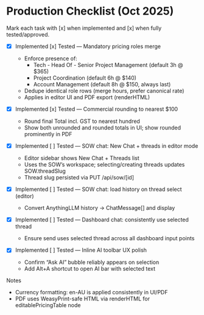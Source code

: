# Production Checklist (Oct 2025)

Mark each task with [x] when implemented and [x] when fully tested/approved.

- [x] Implemented  [x] Tested — Mandatory pricing roles merge
  - Enforce presence of:
    - Tech - Head Of - Senior Project Management (default 3h @ $365)
    - Project Coordination (default 6h @ $140)
    - Account Management (default 8h @ $150, always last)
  - Dedupe identical role rows (merge hours, prefer canonical rate)
  - Applies in editor UI and PDF export (renderHTML)

- [x] Implemented  [x] Tested — Commercial rounding to nearest $100
  - Round final Total incl. GST to nearest hundred
  - Show both unrounded and rounded totals in UI; show rounded prominently in PDF

- [x] Implemented  [ ] Tested — SOW chat: New Chat + threads in editor mode
  - Editor sidebar shows New Chat + Threads list
  - Uses the SOW’s workspace; selecting/creating threads updates SOW.threadSlug
  - Thread slug persisted via PUT /api/sow/[id]

- [x] Implemented  [ ] Tested — SOW chat: load history on thread select (editor)
  - Convert AnythingLLM history → ChatMessage[] and display

- [x] Implemented  [ ] Tested — Dashboard chat: consistently use selected thread
  - Ensure send uses selected thread across all dashboard input points

- [x] Implemented  [ ] Tested — Inline AI toolbar UX polish
  - Confirm “Ask AI” bubble reliably appears on selection
  - Add Alt+A shortcut to open AI bar with selected text

Notes
- Currency formatting: en-AU is applied consistently in UI/PDF
- PDF uses WeasyPrint-safe HTML via renderHTML for editablePricingTable node
